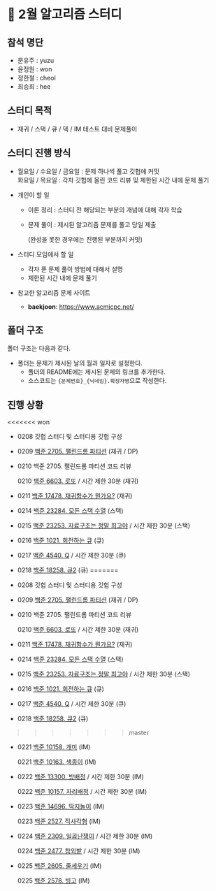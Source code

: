 # :blue_book: 2월 알고리즘 스터디

## 참석 명단

* 문유주 : yuzu
* 윤정원 : won
* 정한철 : cheol
* 최승희 : hee

## 스터디 목적 

* 재귀 / 스택 / 큐 / 덱 / IM 테스트 대비 문제풀이

## 스터디 진행 방식

* 월요일 / 수요일 / 금요일 : 문제 하나씩 풀고 깃헙에 커밋  
  화요일 / 목요일 : 각자 깃헙에 올린 코드 리뷰 및 제한된 시간 내에 문제 풀기

* 개인이 할 일

  * 이론 정리 : 스터디 전 해당되는 부분의 개념에 대해 각자 학습

  * 문제 풀이 : 제시된 알고리즘 문제를 풀고 당일 제출 

    (완성을 못한 경우에는 진행된 부분까지 커밋)

* 스터디 모임에서 할 일

  * 각자 푼 문제 풀이 방법에 대해서 설명
  * 제한된 시간 내에  문제 풀기

* 참고한 알고리즘 문제 사이트

  *  **baekjoon**: https://www.acmicpc.net/

## 폴더 구조

폴더 구조는 다음과 같다.

* 폴더는 문제가 제시된 날의 월과 일자로 설정한다.
  * 폴더의 README에는 제시된 문제의 링크를 추가한다.
  * 소스코드는 `{문제번호}_{닉네임}.확장자명`으로 작성한다.

## 진행 상황

<<<<<<< won
- 0208 깃헙 스터디 및 스터디용 깃헙 구성

- 0209 [백준 2705. 팰린드롬 파티션](https://www.acmicpc.net/problem/2705) (재귀 / DP)

- 0210 백준 2705. 팰린드롬 파티션 코드 리뷰   

  0210 [백준 6603. 로또](https://www.acmicpc.net/problem/6603) / 시간 제한 30분 (재귀)

- 0211 [백준 17478. 재귀함수가 뭔가요?](https://www.acmicpc.net/problem/17478) (재귀)

- 0214 [백준 23284. 모든 스택 수열](https://www.acmicpc.net/problem/23284) (스택)

- 0215 [백준 23253. 자료구조는 정말 최고야](https://www.acmicpc.net/problem/23253) / 시간 제한 30분 (스택)

- 0216 [백준 1021. 회전하는 큐](https://www.acmicpc.net/problem/1021) (큐)

- 0217 [백준 4540. Q](https://www.acmicpc.net/problem/4540) / 시간 제한 30분 (큐)

- 0218 [백준 18258. 큐2](https://www.acmicpc.net/problem/18258) (큐)
=======
- 0208 깃헙 스터디 및 스터디용 깃헙 구성  

- 0209 [백준 2705. 팰린드롬 파티션](https://www.acmicpc.net/problem/2705) (재귀 / DP)  

- 0210 백준 2705. 팰린드롬 파티션 코드 리뷰   

  0210 [백준 6603. 로또](https://www.acmicpc.net/problem/6603) / 시간 제한 30분 (재귀)  

- 0211 [백준 17478. 재귀함수가 뭔가요?](https://www.acmicpc.net/problem/17478) (재귀)  

- 0214 [백준 23284. 모든 스택 수열](https://www.acmicpc.net/problem/23284) (스택)  

- 0215 [백준 23253. 자료구조는 정말 최고야](https://www.acmicpc.net/problem/23253) / 시간 제한 30분 (스택)  

- 0216 [백준 1021. 회전하는 큐](https://www.acmicpc.net/problem/1021) (큐)  

- 0217 [백준 4540. Q](https://www.acmicpc.net/problem/4540) / 시간 제한 30분 (큐)  

- 0218 [백준 18258. 큐2](https://www.acmicpc.net/problem/18258) (큐)  
>>>>>>> master

- 0221 [백준 10158. 개미](https://www.acmicpc.net/problem/10158) (IM)  

  0221 [백준 10163. 색종이](https://www.acmicpc.net/problem/10163) (IM)
  
- 0222 [백준 13300. 방배정](https://www.acmicpc.net/problem/13300) / 시간 제한 30분 (IM) 
  
  0222 [백준 10157. 자리배정](https://www.acmicpc.net/problem/10157) / 시간 제한 30분 (IM)
  
- 0223 [백준 14696. 딱지놀이](https://www.acmicpc.net/problem/14696) (IM)   

  0223 [백준 2527. 직사각형](https://www.acmicpc.net/problem/2527) (IM) 
  
- 0224 [백준 2309. 일곱난쟁이](https://www.acmicpc.net/problem/2309) / 시간 제한 30분 (IM)
  
  0224 [백준 2477. 참외밭](https://www.acmicpc.net/problem/2477) / 시간 제한 30분 (IM)
  
- 0225 [백준 2605. 줄세우기](https://www.acmicpc.net/problem/2605) (IM)  

  0225 [백준 2578. 빙고](https://www.acmicpc.net/problem/2578) (IM)
